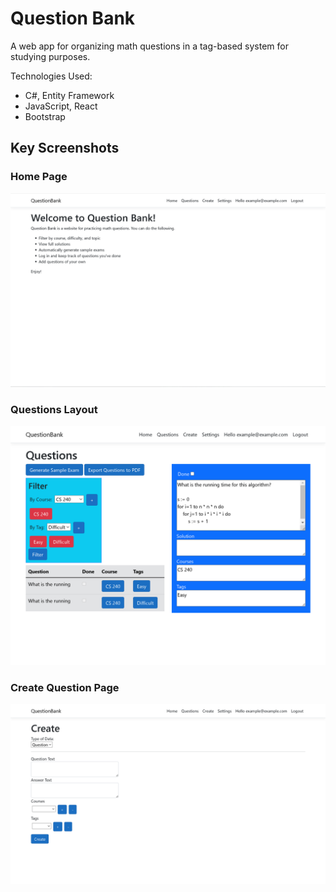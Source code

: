 # Question Bank

A web app for organizing math questions in a tag-based system for studying purposes.

Technologies Used:

- C#, Entity Framework
- JavaScript, React
- Bootstrap

## Key Screenshots

### Home Page

![Home](Images/1-Home.png)

### Questions Layout

![Questions Layout](Images/5-Questions-Layout.png)

### Create Question Page

![Create Question](Images/2-Create-Question.png)